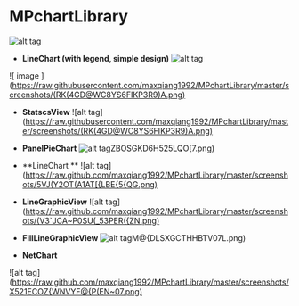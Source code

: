 # MPchartLibrary
![alt tag](https://raw.github.com/PhilJay/MPChart/master/screenshots/combined_chart.png)
 - **LineChart (with legend, simple design)**
 ![alt tag](https://raw.github.com/maxqiang1992/MPchartLibrary/master/screenshots/line.png)
 
 ![ image ](https://raw.githubusercontent.com/maxqiang1992/MPchartLibrary/master/screenshots/(RK(4GD@WC8YS6FIKP3R9)A.png) 
 - **StatscsView**
 ![alt tag](https://raw.githubusercontent.com/maxqiang1992/MPchartLibrary/master/screenshots/(RK(4GD@WC8YS6FIKP3R9)A.png)
 - **PanelPieChart**
 ![alt tag](https://raw.github.com/PhilJay/MPchartLibrary/master/screenshots/Q[XS_)ZBOSGKD6H525LQO[7.png)

 - **LineChart **
 ![alt tag](https://raw.github.com/maxqiang1992/MPchartLibrary/master/screenshots/5VJ(Y2OT(A1AT[{LBE{5{QG.png)

 - **LineGraphicView**
 ![alt tag](https://raw.github.com/maxqiang1992/MPchartLibrary/master/screenshots/(V3`JCA~P0SU(_53PER({ZN.png)

 - **FillLineGraphicView**
 ![alt tag](https://raw.github.com/maxqiang1992/MPchartLibrary/master/screenshots/L7HW)M@{DLSXGCTHHBTV07L.png)

 - **NetChart**

 ![alt tag](https://raw.github.com/maxqiang1992/MPchartLibrary/master/screenshots/X521ECOZ{WNVYF@{P(EN~07.png)
